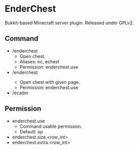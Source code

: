 # EnderChest
Bukkit-based Minecraft server plugin. Released under GPLv2.

## Command
- /enderchest
	- Open chest.
	- Aliases: ec, echest
	- Permission: enderchest.use
- /enderchest <page>
	- Open chest with given page.
	- Permission: enderchest.use
- /ecadm

## Permission
- enderchest.use
	- Command usable permission.
	- Default: op
- enderchest.size.<row_int>
- enderchest.extra.<row_int>
